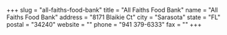+++
slug = "all-faiths-food-bank"
title = "All Faiths Food Bank"
name = "All Faiths Food Bank"
address = "8171 Blaikie Ct"
city = "Sarasota"
state = "FL"
postal = "34240"
website = ""
phone = "941 379-6333"
fax = ""
+++
